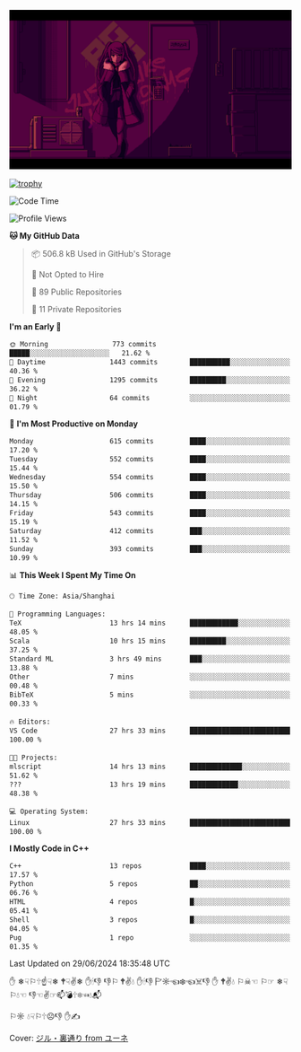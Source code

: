 ![](imgs/main.png)

[![trophy](https://github-profile-trophy.vercel.app/?username=NeilKleistGao&theme=dracula)](https://github.com/ryo-ma/github-profile-trophy)

<!--START_SECTION:waka-->
![Code Time](http://img.shields.io/badge/Code%20Time-1%2C104%20hrs%203%20mins-blue)

![Profile Views](http://img.shields.io/badge/Profile%20Views-0-blue)

**🐱 My GitHub Data** 

> 📦 506.8 kB Used in GitHub's Storage 
 > 
> 🚫 Not Opted to Hire
 > 
> 📜 89 Public Repositories 
 > 
> 🔑 11 Private Repositories 
 > 
**I'm an Early 🐤** 

```text
🌞 Morning                773 commits         █████░░░░░░░░░░░░░░░░░░░░   21.62 % 
🌆 Daytime                1443 commits        ██████████░░░░░░░░░░░░░░░   40.36 % 
🌃 Evening                1295 commits        █████████░░░░░░░░░░░░░░░░   36.22 % 
🌙 Night                  64 commits          ░░░░░░░░░░░░░░░░░░░░░░░░░   01.79 % 
```
📅 **I'm Most Productive on Monday** 

```text
Monday                   615 commits         ████░░░░░░░░░░░░░░░░░░░░░   17.20 % 
Tuesday                  552 commits         ████░░░░░░░░░░░░░░░░░░░░░   15.44 % 
Wednesday                554 commits         ████░░░░░░░░░░░░░░░░░░░░░   15.50 % 
Thursday                 506 commits         ████░░░░░░░░░░░░░░░░░░░░░   14.15 % 
Friday                   543 commits         ████░░░░░░░░░░░░░░░░░░░░░   15.19 % 
Saturday                 412 commits         ███░░░░░░░░░░░░░░░░░░░░░░   11.52 % 
Sunday                   393 commits         ███░░░░░░░░░░░░░░░░░░░░░░   10.99 % 
```


📊 **This Week I Spent My Time On** 

```text
🕑︎ Time Zone: Asia/Shanghai

💬 Programming Languages: 
TeX                      13 hrs 14 mins      ████████████░░░░░░░░░░░░░   48.05 % 
Scala                    10 hrs 15 mins      █████████░░░░░░░░░░░░░░░░   37.25 % 
Standard ML              3 hrs 49 mins       ███░░░░░░░░░░░░░░░░░░░░░░   13.88 % 
Other                    7 mins              ░░░░░░░░░░░░░░░░░░░░░░░░░   00.48 % 
BibTeX                   5 mins              ░░░░░░░░░░░░░░░░░░░░░░░░░   00.33 % 

🔥 Editors: 
VS Code                  27 hrs 33 mins      █████████████████████████   100.00 % 

🐱‍💻 Projects: 
mlscript                 14 hrs 13 mins      █████████████░░░░░░░░░░░░   51.62 % 
???                      13 hrs 19 mins      ████████████░░░░░░░░░░░░░   48.38 % 

💻 Operating System: 
Linux                    27 hrs 33 mins      █████████████████████████   100.00 % 
```

**I Mostly Code in C++** 

```text
C++                      13 repos            ████░░░░░░░░░░░░░░░░░░░░░   17.57 % 
Python                   5 repos             ██░░░░░░░░░░░░░░░░░░░░░░░   06.76 % 
HTML                     4 repos             █░░░░░░░░░░░░░░░░░░░░░░░░   05.41 % 
Shell                    3 repos             █░░░░░░░░░░░░░░░░░░░░░░░░   04.05 % 
Pug                      1 repo              ░░░░░░░░░░░░░░░░░░░░░░░░░   01.35 % 
```




 Last Updated on 29/06/2024 18:35:48 UTC
<!--END_SECTION:waka-->

✋ ❄☟⚐🕆☝☟❄ 🕈☟✌❄ ✋🕯👎 👎⚐ 🕈✌💧 ✋🕯👎 🏱☼☜❄☜☠👎 ✋ 🕈✌💧 ⚐☠☜ ⚐☞ ❄☟⚐💧☜ 👎☜✌☞📫💣🕆❄☜💧📬

⚐☼ 💧☟⚐🕆☹👎 ✋✍

Cover: [ジル・裏通り from ユーネ](https://www.pixiv.net/artworks/62127066)
